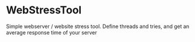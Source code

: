 WebStressTool
=============

Simple webserver / website stress tool. Define threads and tries, and get an average response time of your server
